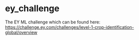 # ey_challenge
The EY ML challenge which can be found here: https://challenge.ey.com/challenges/level-1-crop-identification-global/overview
